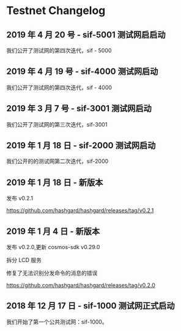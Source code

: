# Testnet Changelog

## 2019 年 4 月 20 号 - sif-5001 测试网启启动

我们公开了测试网的第四次迭代，sif - 5000

## 2019 年 4 月 19 号 - sif-4000 测试网启动

我们公开了测试网的第四次迭代，sif - 4000

## 2019 年 3 月 7 号 - sif-3001 测试网启动

我们公开了测试网的第三次迭代，sif-3001

## 2019 年 1 月 18 日 - sif-2000 测试网启动

我们公开的的测试网第二次迭代，sif-2000

## 2019 年 1 月 18 日 - 新版本

发布 v0.2.1

https://github.com/hashgard/hashgard/releases/tag/v0.2.1

## 2019 年 1 月 4 日 - 新版本

发布 v0.2.0,更新 cosmos-sdk v0.29.0

拆分 LCD 服务

修复了无法识别分发命令的消息的错误

https://github.com/hashgard/hashgard/releases/tag/v0.2.0

## 2018 年 12 月 17 日 - sif-1000 测试网正式启动

我们开始了第一个公共测试网：sif-1000。
